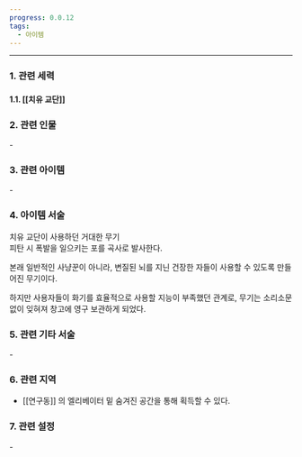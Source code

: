 ```yaml
---
progress: 0.0.12
tags:
  - 아이템
---
```

---
### 1. 관련 세력 
#### 1.1. [[치유 교단]]

### 2. 관련 인물
\-
### 3. 관련 아이템
\-


### 4. 아이템 서술
치유 교단이 사용하던 거대한 무기  
피탄 시 폭발을 일으키는 포를 곡사로 발사한다.  
  
본래 일반적인 사냥꾼이 아니라, 변질된 뇌를 지닌 건장한 자들이 사용할 수 있도록 만들어진 무기이다.  
  
하지만 사용자들이 화기를 효율적으로 사용할 지능이 부족했던 관계로, 무기는 소리소문 없이 잊혀져 창고에 영구 보관하게 되었다.

### 5. 관련 기타 서술
\-

### 6. 관련 지역
- [[연구동]] 의 엘리베이터 밑 숨겨진 공간을 통해 획득할 수 있다.
### 7. 관련 설정
\-